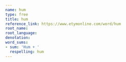 ```yaml
---
name: hum
type: free
title: hum
reference_link: https://www.etymonline.com/word/hum
root_name: 
root_language: 
denotation: 
word_sums:
- sum: 'Hum + '
  respelling: hum
---
```

